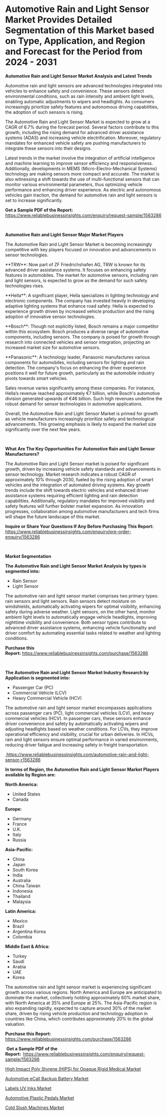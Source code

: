 <p><h1>Automotive Rain and Light Sensor Market Provides Detailed Segmentation of this Market based on Type, Application, and Region and Forecast for the Period from 2024 - 2031</h1></p><p><strong>Automotive Rain and Light Sensor Market Analysis and Latest Trends</strong></p>
<p><p>Automotive rain and light sensors are advanced technologies integrated into vehicles to enhance safety and convenience. These sensors detect environmental conditions, such as rain intensity and ambient light levels, enabling automatic adjustments to wipers and headlights. As consumers increasingly prioritize safety features and autonomous driving capabilities, the adoption of such sensors is rising.</p><p>The Automotive Rain and Light Sensor Market is expected to grow at a CAGR of 6.7% during the forecast period. Several factors contribute to this growth, including the rising demand for advanced driver assistance systems (ADAS) and increasing vehicle electrification. Moreover, regulatory mandates for enhanced vehicle safety are pushing manufacturers to integrate these sensors into their designs. </p><p>Latest trends in the market involve the integration of artificial intelligence and machine learning to improve sensor efficiency and responsiveness. Additionally, developments in MEMS (Micro-Electro-Mechanical Systems) technology are making sensors more compact and accurate. The market is also witnessing a shift towards the use of multi-functional sensors that can monitor various environmental parameters, thus optimizing vehicle performance and enhancing driver experience. As electric and autonomous vehicles gain traction, the demand for automotive rain and light sensors is set to increase significantly.</p></p>
<p><strong>Get a Sample PDF of the Report:&nbsp;</strong> <a href="https://www.reliablebusinessinsights.com/enquiry/request-sample/1563286?utm_campaign=63&utm_medium=2&utm_source=Github&utm_content=ia&utm_term=03112024&utm_id=automotive-rain-and-light-sensor">https://www.reliablebusinessinsights.com/enquiry/request-sample/1563286</a></p>
<p>&nbsp;</p>
<p><strong>Automotive Rain and Light Sensor Major Market Players</strong></p>
<p><p>The Automotive Rain and Light Sensor Market is becoming increasingly competitive with key players focused on innovation and advancements in sensor technologies. </p><p>**TRW**: Now part of ZF Friedrichshafen AG, TRW is known for its advanced driver assistance systems. It focuses on enhancing safety features in automobiles. The market for automotive sensors, including rain and light sensors, is expected to grow as the demand for such safety technologies rises.</p><p>**Hella**: A significant player, Hella specializes in lighting technology and electronic components. The company has invested heavily in developing adaptive lighting systems that enhance road safety. Hella is expected to experience growth driven by increased vehicle production and the rising adoption of innovative sensor technologies.</p><p>**Bosch**: Though not explicitly listed, Bosch remains a major competitor within this ecosystem. Bosch produces a diverse range of automotive components, including sensors. The company is poised for growth through research into connected vehicles and sensor integration, projecting an increased market size for automotive sensors.</p><p>**Panasonic**: A technology leader, Panasonic manufactures various components for automobiles, including sensors for lighting and rain detection. The company's focus on enhancing the driver experience positions it well for future growth, particularly as the automobile industry pivots towards smart vehicles.</p><p>Sales revenue varies significantly among these companies. For instance, Hella’s revenue reached approximately €7 billion, while Bosch's automotive division generated upwards of €46 billion. Such high revenues underline the robust demand for sensor technologies in automotive applications.</p><p>Overall, the Automotive Rain and Light Sensor Market is primed for growth as vehicle manufacturers increasingly prioritize safety and technological advancements. This growing emphasis is likely to expand the market size significantly over the next few years.</p></p>
<p>&nbsp;</p>
<p><strong>What Are The Key Opportunities For Automotive Rain and Light Sensor Manufacturers?</strong></p>
<p><p>The Automotive Rain and Light Sensor market is poised for significant growth, driven by increasing vehicle safety standards and advancements in sensor technology. Market research indicates a robust CAGR of approximately 10% through 2030, fueled by the rising adoption of smart vehicles and the integration of automated driving systems. Key growth trends include the shift towards electric vehicles and enhanced driver assistance systems requiring efficient lighting and rain detection capabilities. Additionally, regulatory mandates for improved visibility and safety features will further bolster market expansion. As innovation progresses, collaboration among automotive manufacturers and tech firms will shape the future landscape of this market.</p></p>
<p><strong>Inquire or Share Your Questions If Any Before Purchasing This Report:</strong> <a href="https://www.reliablebusinessinsights.com/enquiry/pre-order-enquiry/1563286?utm_campaign=63&utm_medium=2&utm_source=Github&utm_content=ia&utm_term=03112024&utm_id=automotive-rain-and-light-sensor">https://www.reliablebusinessinsights.com/enquiry/pre-order-enquiry/1563286</a></p>
<p>&nbsp;</p>
<p><strong>Market Segmentation</strong></p>
<p><strong>The Automotive Rain and Light Sensor Market Analysis by types is segmented into:</strong></p>
<p><ul><li>Rain Sensor</li><li>Light Sensor</li></ul></p>
<p><p>The automotive rain and light sensor market comprises two primary types: rain sensors and light sensors. Rain sensors detect moisture on windshields, automatically activating wipers for optimal visibility, enhancing safety during adverse weather. Light sensors, on the other hand, monitor ambient light levels to automatically engage vehicle headlights, improving nighttime visibility and convenience. Both sensor types contribute to advanced driver assistance systems, enhancing vehicle functionality and driver comfort by automating essential tasks related to weather and lighting conditions.</p></p>
<p><strong>Purchase this Report:&nbsp;</strong><a href="https://www.reliablebusinessinsights.com/purchase/1563286?utm_campaign=63&utm_medium=2&utm_source=Github&utm_content=ia&utm_term=03112024&utm_id=automotive-rain-and-light-sensor">https://www.reliablebusinessinsights.com/purchase/1563286</a></p>
<p>&nbsp;</p>
<p><strong>The Automotive Rain and Light Sensor Market Industry Research by Application is segmented into:</strong></p>
<p><ul><li>Passenger Car (PC)</li><li>Commercial Vehicle (LCV)</li><li>Heavy Commercial Vehicle (HCV)</li></ul></p>
<p><p>The automotive rain and light sensor market encompasses applications across passenger cars (PC), light commercial vehicles (LCV), and heavy commercial vehicles (HCV). In passenger cars, these sensors enhance driver convenience and safety by automatically activating wipers and adjusting headlights based on weather conditions. For LCVs, they improve operational efficiency and visibility, crucial for urban deliveries. In HCVs, rain and light sensors ensure optimal performance in varied environments, reducing driver fatigue and increasing safety in freight transportation.</p></p>
<p><a href="https://www.reliablebusinessinsights.com/automotive-rain-and-light-sensor-r1563286?utm_campaign=63&utm_medium=2&utm_source=Github&utm_content=ia&utm_term=03112024&utm_id=automotive-rain-and-light-sensor">&nbsp;https://www.reliablebusinessinsights.com/automotive-rain-and-light-sensor-r1563286</a></p>
<p><strong>In terms of Region, the Automotive Rain and Light Sensor Market Players available by Region are:</strong></p>
<p>
    <p> <strong> North America: </strong>
        <ul>
            <li>United States</li>
            <li>Canada</li>
        </ul>
        </p> 
    <p> <strong> Europe: </strong>
        <ul>
            <li>Germany</li>
            <li>France</li>
            <li>U.K.</li>
            <li>Italy</li>
            <li>Russia</li>
        </ul>
        </p> 
    <p> <strong> Asia-Pacific: </strong>
        <ul>
            <li>China</li>
            <li>Japan</li>
            <li>South Korea</li>
            <li>India</li>
            <li>Australia</li>
            <li>China Taiwan</li>
            <li>Indonesia</li>
            <li>Thailand</li>
            <li>Malaysia</li>
        </ul>
        </p> 
    <p> <strong> Latin America: </strong>
        <ul>
            <li>Mexico</li>
            <li>Brazil</li>
            <li>Argentina Korea</li>
            <li>Colombia</li>
        </ul>
        </p> 
    <p> <strong> Middle East & Africa: </strong>
        <ul>
            <li>Turkey</li>
            <li>Saudi</li>
            <li>Arabia</li>
            <li>UAE</li>
            <li>Korea</li>
        </ul>
    </p>
    </p>
<p><p>The automotive rain and light sensor market is experiencing significant growth across various regions. North America and Europe are anticipated to dominate the market, collectively holding approximately 60% market share, with North America at 35% and Europe at 25%. The Asia-Pacific region is also expanding rapidly, expected to capture around 30% of the market share, driven by rising vehicle production and technology adoption in countries like China, which contributes approximately 20% to the global valuation.</p></p>
<p><strong>Purchase this Report: </strong><a href="https://www.reliablebusinessinsights.com/purchase/1563286?utm_campaign=63&utm_medium=2&utm_source=Github&utm_content=ia&utm_term=03112024&utm_id=automotive-rain-and-light-sensor">https://www.reliablebusinessinsights.com/purchase/1563286</a></p>
<p>&nbsp;<strong>Get a Sample PDF of the Report:&nbsp;&nbsp;</strong><a href="https://www.reliablebusinessinsights.com/enquiry/request-sample/1563286?utm_campaign=63&utm_medium=2&utm_source=Github&utm_content=ia&utm_term=03112024&utm_id=automotive-rain-and-light-sensor">https://www.reliablebusinessinsights.com/enquiry/request-sample/1563286</a></p>
<p><strong></strong></p>
<p><p><a href="https://issuu.com/reportprime-2/docs/high-impact-poly-styrene-hips-for-o_1e3394b8b9a21c?utm_campaign=63&utm_medium=2&utm_source=Github&utm_content=ia&utm_term=03112024&utm_id=automotive-rain-and-light-sensor">High Impact Poly Styrene (HIPS) for Opaque Rigid Medical Market</a></p><p><a href="https://github.com/benjigwozdzus/Market-Research-Report-List-1/blob/main/automotive-ecall-backup-battery-market.md?utm_campaign=63&utm_medium=2&utm_source=Github&utm_content=ia&utm_term=03112024&utm_id=automotive-rain-and-light-sensor">Automotive eCall Backup Battery Market</a></p><p><a href="https://www.linkedin.com/pulse/labels-uv-inks-revenue-growth-report-2024-2031-x9nbe?utm_campaign=63&utm_medium=2&utm_source=Github&utm_content=ia&utm_term=03112024&utm_id=automotive-rain-and-light-sensor">Labels UV Inks Market</a></p><p><a href="https://github.com/abbiewimld/Market-Research-Report-List-1/blob/main/automotive-plastic-pedals-market.md?utm_campaign=63&utm_medium=2&utm_source=Github&utm_content=ia&utm_term=03112024&utm_id=automotive-rain-and-light-sensor">Automotive Plastic Pedals Market</a></p><p><a href="https://www.linkedin.com/pulse/cold-slush-machines-revenue-growth-report-2024-2031-o3gte?utm_campaign=63&utm_medium=2&utm_source=Github&utm_content=ia&utm_term=03112024&utm_id=automotive-rain-and-light-sensor">Cold Slush Machines Market</a></p></p>